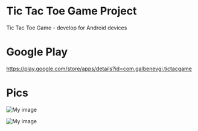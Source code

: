 # Tic Tac Toe Game Project
Tic Tac Toe Game - develop for Android devices
# Google Play
https://play.google.com/store/apps/details?id=com.galbenevgi.tictacgame

# Pics
![My image](http://i64.tinypic.com/28su6pv.png)

![My image](http://i65.tinypic.com/sv1ljl.png)
